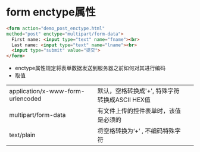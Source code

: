 # form enctype属性

```html
<form action="demo_post_enctype.html"
method="post" enctype="multipart/form-data">
  First name: <input type="text" name="fname"><br>
  Last name: <input type="text" name="lname"><br>
  <input type="submit" value="提交">
</form>
```

- enctype属性规定将表单数据发送到服务器之前如何对其进行编码
- 取值


<table>
  <tr>
    <td>application/x-www-form-urlencoded</td>
    <td>默认，空格转换成'+', 特殊字符转换成ASCII HEX值</td>
  </tr>
  <tr>
    <td>multipart/form-data</td>
    <td>有文件上传的控件表单时，该值是必须的<td>
  </tr>
  <tr>
    <td>text/plain</td>
    <td>将空格转换为‘+’ , 不编码特殊字符<td>
  </tr>
</table>
